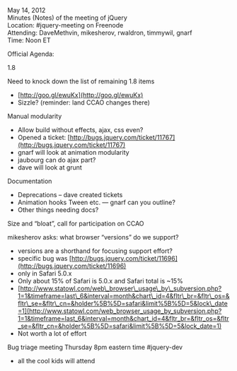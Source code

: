 May 14, 2012  
 Minutes (Notes) of the meeting of jQuery  
 Location: \#jquery-meeting on Freenode  
 Attending: DaveMethvin, mikesherov, rwaldron, timmywil, gnarf  
 Time: Noon ET

Official Agenda:  

1.8

Need to knock down the list of remaining 1.8 items

-   [http://goo.gl/ewuKx](http://goo.gl/ewuKx)
-   Sizzle? (reminder: land CCAO changes there)

Manual modularity

-   Allow build without effects, ajax, css even?
-   Opened a ticket:
    [http://bugs.jquery.com/ticket/11767](http://bugs.jquery.com/ticket/11767)
-   gnarf will look at animation modularity
-   jaubourg can do ajax part?
-   dave will look at grunt

Documentation

-   Deprecations – dave created tickets
-   Animation hooks Tween etc. — gnarf can you outline?
-   Other things needing docs?

Size and “bloat”, call for participation on CCAO

mikesherov asks: what browser “versions” do we support?

-   versions are a shorthand for focusing support effort?
-   specific bug was
    [http://bugs.jquery.com/ticket/11696](http://bugs.jquery.com/ticket/11696)
-   only in Safari 5.0.x
-   Only about 15% of Safari is 5.0.x and Safari total is \~15%
-   [http://www.statowl.com/web\_browser\_usage\_by\_subversion.php?1=1&timeframe=last\_6&interval=month&chart\_id=4&fltr\_br=&fltr\_os=&fltr\_se=&fltr\_cn=&holder%5B%5D=safari&limit%5B%5D=5&lock\_date=1](http://www.statowl.com/web_browser_usage_by_subversion.php?1=1&timeframe=last_6&interval=month&chart_id=4&fltr_br=&fltr_os=&fltr_se=&fltr_cn=&holder%5B%5D=safari&limit%5B%5D=5&lock_date=1)
-   Not worth a lot of effort

Bug triage meeting Thursday 8pm eastern time \#jquery-dev

-   all the cool kids will attend

